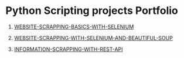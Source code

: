  
# Python Scripting projects Portfolio

1. [WEBSITE-SCRAPPING-BASICS-WITH-SELENIUM](https://github.com/Isaac-Ayanda/Python-Scripting-portfolio/blob/main/01.Website-scrapping-with-selenium/readme.md)

2. [WEBSITE-SCRAPPING-WITH-SELENIUM-AND-BEAUTIFUL-SOUP](https://github.com/Isaac-Ayanda/Python-Scripting-portfolio/blob/main/02.Website-Login-Automation/readme.md)

3. [INFORMATION-SCRAPPING-WITH-REST-API](https://github.com/Isaac-Ayanda/Python-Scripting-portfolio/blob/main/02.Website-Login-Automation/readme.md)